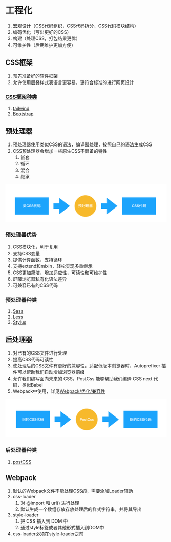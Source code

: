 # 工程化

1. 宏观设计（CSS代码组织，CSS代码拆分，CSS代码模块结构）
2. 编码优化（写出更好的CSS）
3. 构建（处理CSS，打包结果更优）
4. 可维护性（后期维护更加方便）

## CSS框架

1. 预先准备好的软件框架
2. 允许使用层叠样式表语言更容易，更符合标准的进行网页设计

### [CSS框架种类](https://cloud.tencent.com/developer/article/1572146?from=article.detail.1793543)

1. [tailwind](https://www.tailwindcss.cn/)
2. [Bootstrap](https://www.bootcss.com/)

## 预处理器

1. 预处理器使用类似CSS的语法，编译器处理，按照自己的语法生成CSS
2. CSS预处理器会增加一些原生CSS不具备的特性
   1. 嵌套
   2. 循环
   3. 混合
   4. 继承

![预处理器](assets/08-预处理器.jpg)

### 预处理器优势

1. CSS模块化，利于复用
2. 支持CSS变量
3. 提供计算函数，支持循环
4. 支持extend和mixin，轻松实现多重继承
5. CSS更加简洁，增加适应性，可读性和可维护性
6. 屏蔽浏览器私有化语法差异
7. 可兼容已有的CSS代码

### 预处理器种类

1. [Sass](https://sass-lang.com/)
2. [Less](https://less.bootcss.com/)
3. [Stylus](https://www.stylus-lang.cn/)

## 后处理器

1. 对已有的CSS文件进行处理
2. 提高CSS代码可读性
3. 使处理后的CSS文件有更好的兼容性，适配低版本浏览器时，Autoprefixer 插件可以帮助我们自动增加浏览器前缀
4. 允许我们编写面向未来的 CSS，PostCss 能够帮助我们编译 CSS next 代码，类似Babel
5. Webpack中使用，详见[Webpack/优化/兼容性](../Webpack/03-优化/05-兼容性.md)

![后处理器](assets/08-后处理器.png)

### 后处理器种类

1. [postCSS](https://www.postcss.com.cn/)

## Webpack

1. 默认的Webpack文件不能处理CSS的，需要添加Loader辅助
2. css-loader
   1. 对 @import 和 url() 进行处理
   2. 默认生成一个数组存放存放处理后的样式字符串，并将其导出
3. style-loader
   1. 把 CSS 插入到 DOM 中
   2. 通过style标签或者其他形式插入到DOM中
4. css-loader必须在style-loader之前
